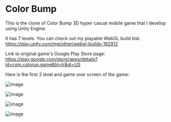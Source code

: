 # Color Bump

This is the clone of Color Bump 3D hyper casual mobile game that I develop using Unity Engine. 

It has 7 levels.
You can check out my playable WebGL build link: https://play.unity.com/mg/other/webgl-builds-182912

Link to original game's Google Play Store page: https://play.google.com/store/apps/details?id=com.colorup.game&hl=tr&gl=US

 Here is the first 2 level and game over screen of the game:
 

![image](https://user-images.githubusercontent.com/32210921/164942714-a0f9c2d9-a76f-4f50-b624-b670995b0322.png)

![image](https://user-images.githubusercontent.com/32210921/164942768-2777904b-7031-4c47-96bb-67b973850ca7.png)

![image](https://user-images.githubusercontent.com/32210921/164942854-e2535642-0ef4-472c-855a-a0dab4176f26.png)

![image](https://user-images.githubusercontent.com/32210921/164942799-75a603c8-d192-4255-8894-356901a8d8ef.png)






